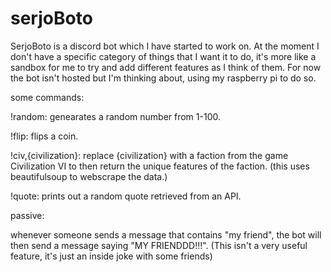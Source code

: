 # serjoBoto

SerjoBoto is a discord bot which I have started to work on. At the moment I don't have a specific category of things that I want it to do, 
it's more like a sandbox for me to try and add different features as I think of them. For now the bot isn't hosted but I'm thinking about,
using my raspberry pi to do so.

some commands:

!random: genearates a random number from 1-100.

!flip: flips a coin.

!civ,{civilization}: replace {civilization} with a faction from the game Civilization VI to then return the unique features of the faction.
(this uses beautifulsoup to webscrape the data.) 

!quote: prints out a random quote retrieved from an API.

passive:

whenever someone sends a message that contains "my friend", the bot will then send a message saying "MY FRIENDDD!!!". (This isn't a very 
useful feature, it's just an inside joke with some friends)
